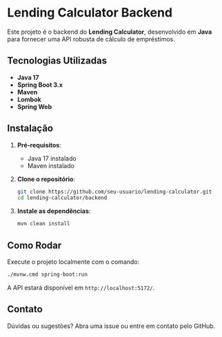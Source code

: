 # Lending Calculator Backend

Este projeto é o backend do **Lending Calculator**, desenvolvido em **Java** para fornecer uma API robusta de cálculo de empréstimos.

## Tecnologias Utilizadas

- **Java 17**
- **Spring Boot 3.x**
- **Maven**
- **Lombok**
- **Spring Web**

## Instalação

1. **Pré-requisitos**:
     - Java 17 instalado
     - Maven instalado

2. **Clone o repositório**:
     ```bash
     git clone https://github.com/seu-usuario/lending-calculator.git
     cd lending-calculator/backend
     ```

3. **Instale as dependências**:
     ```bash
     mvn clean install
     ```

## Como Rodar

Execute o projeto localmente com o comando:

```bash
./mvnw.cmd spring-boot:run
```

A API estará disponível em `http://localhost:5172/`.

## Contato

Dúvidas ou sugestões? Abra uma issue ou entre em contato pelo GitHub.
